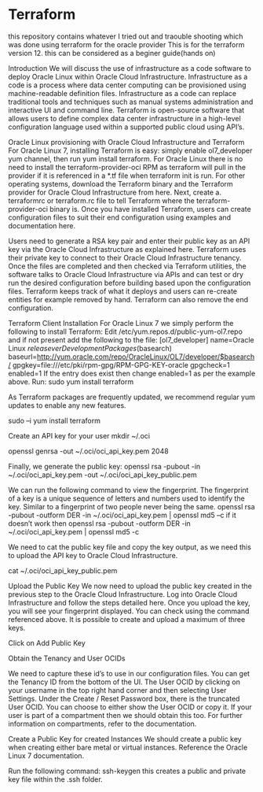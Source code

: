 # Terraform
this repository contains whatever I tried out  and traouble shooting which was done using terraform for the oracle provider
This is for the terraform version 12.
this can be considered as a beginer guide(hands on)

Introduction
We will discuss the use of infrastructure as a code software to deploy Oracle Linux within Oracle Cloud Infrastructure. Infrastructure as a code is a process where data center computing can be provisioned using machine-readable definition files. Infrastructure as a code can replace traditional tools and techniques such as manual systems administration and interactive UI and command line. Terraform is open-source software that allows users to define complex data center infrastructure in a high-level configuration language used within a supported public cloud using API’s.

Oracle Linux provisioning with Oracle Cloud Infrastructure and Terraform
For Oracle Linux 7, installing Terraform is easy: simply enable ol7_developer yum channel, then run yum install terraform. For Oracle Linux there is no need to install the terraform-provider-oci RPM as terraform will pull in the provider if it is referenced in a *.tf file when terraform init is run. For other operating systems, download the Terraform binary and the Terraform provider for Oracle Cloud Infrastructure from here. Next, create a. terraformrc or terraform.rc file to tell Terraform where the terraform-provider-oci binary is. Once you have installed Terraform, users can create configuration files to suit their end configuration using examples and documentation here.
 
Users need to generate a RSA key pair and enter their public key as an API key via the Oracle Cloud Infrastructure as explained here. Terraform uses their private key to connect to their Oracle Cloud Infrastructure tenancy. Once the files are completed and then checked via Terraform utilities, the software talks to Oracle Cloud Infrastructure via APIs and can test or dry run the desired configuration before building based upon the configuration files. Terraform keeps track of what it deploys and users can re-create entities for example removed by hand. Terraform can also remove the end configuration.

Terraform Client Installation
For Oracle Linux 7 we simply perform the following to install Terraform:
Edit /etc/yum.repos.d/public-yum-ol7.repo and if not present add the following to the file:
[ol7_developer]
    name=Oracle Linux $releasever Development Packages ($basearch)
    baseurl=http://yum.oracle.com/repo/OracleLinux/OL7/developer/$basearch/
    gpgkey=file:///etc/pki/rpm-gpg/RPM-GPG-KEY-oracle
    gpgcheck=1
    enabled=1
    If the entry does exist then change enabled=1 as per the example above.
Run: sudo yum install terraform 

As Terraform packages are frequently updated, we recommend regular yum updates to enable any new features.

sudo –i
yum install terraform
 
 
 
Create an API key for your user
mkdir ~/.oci
 
openssl genrsa -out ~/.oci/oci_api_key.pem 2048
 

Finally, we generate the public key:
openssl rsa -pubout -in ~/.oci/oci_api_key.pem -out ~/.oci/oci_api_key_public.pem
 
We can run the following command to view the fingerprint. The fingerprint of a key is a unique sequence of letters and numbers used to identify the key. Similar to a fingerprint of two people never being the same.
openssl rsa -pubout -outform DER -in ~/.oci/oci_api_key.pem | openssl md5 –c
if it doesn’t work then
openssl rsa -pubout -outform DER -in ~/.oci/oci_api_key.pem | openssl md5 -c

 
We need to cat the public key file and copy the key output, as we need this to upload the API key to Oracle Cloud Infrastructure.

cat ~/.oci/oci_api_key_public.pem
 
 
Upload the Public Key
We now need to upload the public key created in the previous step to the Oracle Cloud Infrastructure. Log into Oracle Cloud Infrastructure and follow the steps detailed here. Once you upload the key, you will see your fingerprint displayed. You can check using the command referenced above. It is possible to create and upload a maximum of three keys.

 
Click on Add Public Key
 
 
Obtain the Tenancy and User OCIDs

We need to capture these id’s to use in our configuration files. You can get the Tenancy ID from the bottom of the UI. The User OCID by clicking on your username in the top right hand corner and then selecting User Settings. Under the Create / Reset Password box, there is the truncated User OCID. You can choose to either show the User OCID or copy it. If your user is part of a compartment then we should obtain this too. For further information on compartments, refer to the documentation.

Create a Public Key for created Instances
We should create a public key when creating either bare metal or virtual instances. Reference the Oracle Linux 7 documentation.
 
Run the following command: ssh-keygen
this creates a public and private key file within the .ssh folder.
 


